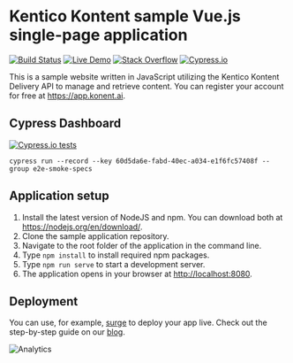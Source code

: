 # Kentico Kontent sample Vue.js single-page application

[![Build Status](https://api.travis-ci.com/Kentico/kontent-sample-app-vue.svg?branch=master)](https://travis-ci.com/Kentico/kontent-sample-app-vue)
[![Live Demo](https://img.shields.io/badge/live-demo-brightgreen.svg)](https://kontent-sample-app-vue.surge.sh)
[![Stack Overflow](https://img.shields.io/badge/Stack%20Overflow-ASK%20NOW-FE7A16.svg?logo=stackoverflow&logoColor=white)](https://stackoverflow.com/tags/kentico-kontent)
[![Cypress.io](https://img.shields.io/badge/tested%20with-Cypress-04C38E.svg)](https://www.cypress.io/)


This is a sample website written in JavaScript utilizing the Kentico Kontent Delivery API to manage and retrieve content. You can register your account for free at <https://app.konent.ai>.
## Cypress Dashboard
[![Cypress.io tests](https://img.shields.io/badge/cypress-dashboard-brightgreen.svg)](https://dashboard.cypress.io/projects/2vjems/runs)

```cypress run --record --key 60d5da6e-fabd-40ec-a034-e1f6fc57408f --group e2e-smoke-specs```


## Application setup

1. Install the latest version of NodeJS and npm. You can download both at <https://nodejs.org/en/download/>.
2. Clone the sample application repository.
3. Navigate to the root folder of the application in the command line.
4. Type `npm install` to install required npm packages.
5. Type `npm run serve` to start a development server.
6. The application opens in your browser at <http://localhost:8080>.


## Deployment

You can use, for example, [surge](http://surge.sh/) to deploy your app live. Check out the step-by-step guide on our [blog](https://kontent.ai/blog/3-steps-to-rapidly-deploy-headless-single-page-app).

![Analytics](https://kentico-ga-beacon.azurewebsites.net/api/UA-69014260-4/Kentico/kontent-sample-app-vue?pixel)
